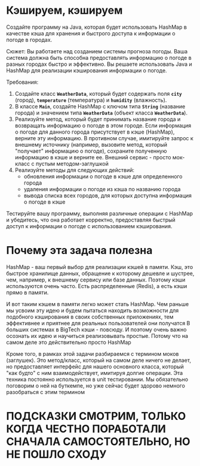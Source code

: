# Кэшируем, кэшируем
Создайте программу на Java, которая будет использовать HashMap в качестве кэша для хранения и быстрого доступа к информации о погоде в городах.

Сюжет: Вы работаете над созданием системы прогноза погоды. Ваша система должна быть способна предоставлять информацию о погоде в разных городах быстро и эффективно. Вы решаете использовать Java и HashMap для реализации кэширования информации о погоде.

Требования:

1. Создайте класс **`WeatherData`**, который будет содержать поля **`city`** (город), **`temperature`** (температура) и **`humidity`** (влажность).
2. В классе **`Main`**, создайте HashMap с ключом типа **`String`** (название города) и значением типа **`WeatherData`** (объект класса **`WeatherData`**).
3. Реализуйте метод, который будет принимать название города и возвращать информацию о погоде в этом городе. Если информация о погоде для данного города присутствует в кэше (HashMap), верните эту информацию. В противном случае, имитируйте запрос к внешнему источнику (например, вызовите метод, который "получает" информацию о погоде), сохраните полученную информацию в кэше и верните ее.
   Внешний сервис - просто мок-класс с пустым методом-заглушкой
4. Реализуйте методы для следующих действий:
    - обновления информации о погоде в кэше для определенного города
    - удаления информации о погоде из кэша по названию города
    - вывода списка всех городов, для которых доступна информация о погоде в кэше

Тестируйте вашу программу, выполняя различные операции с HashMap и убедитесь, что она работает корректно, предоставляя быстрый доступ к информации о погоде с использованием кэширования.
# Почему эта задача полезна
HashMap - ваш первый выбор для реализации кэшей в памяти. Кэш, это быстрое хранилище данных, обращение к которому дешевле и шустрее, 
чем, например, к внешнему сервису или базе данных. Поэтому кэши используются очень часто. Есть распределенные (Redis), а есть кэши прямо в памяти. 

И вот таким кэшем в памяти легко может стать HashMap. Чем раньше мы усвоим эту идею и будем пытаться находить возможности для 
подобного кэширования в своих собственных приложениях, тем эффективнее и приятнее для реальных пользователей они получатся
В больших системах в BigTech кэши - повсюду. И поэтому очень важно осознать их идею и научиться реализовывать простые. Потому что на самом деле это действительно просто HashMap

Кроме того, в рамках этой задачи разбираемся с термином моков (заглушек). Это метод/класс, который на самом деле ничего не делает, 
но предоставляет интерфейс для нашего основного класса, который "как будто" с ним взаимодействует, имитируя долгие операции. Эта техника постоянно 
используется в unit тестировании. Мы обязательно поговорим о ней на буткемпе, но уже сейчас будет здорово немного разобраться с этим термином
# ПОДСКАЗКИ СМОТРИМ, ТОЛЬКО КОГДА ЧЕСТНО ПОРАБОТАЛИ СНАЧАЛА САМОСТОЯТЕЛЬНО, НО НЕ ПОШЛО СХОДУ